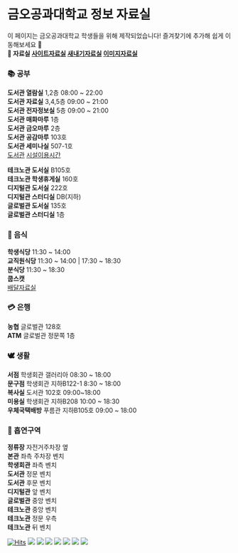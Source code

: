 # 금오공과대학교 정보 자료실
이 페이지는 금오공과대학교 학생들을 위해 제작되었습니다! 즐겨찾기에 추가해 쉽게 이동해보세요 🌟  
**📂 자료실&nbsp;[사이트자료실](https://github.com/Htmla69/Kumoh_In7/blob/main/Site.md)&nbsp;[새내기자료실](https://github.com/Htmla69/Kumoh_In7/blob/main/Beginner.md)&nbsp;[이미지자료실](https://github.com/Htmla69/Kumoh_In7/blob/main/Image.md)**

### 📚 공부
**도서관 열람실** 1,2층  08:00 ~ 22:00  
**도서관 자료실** 3,4,5층  09:00 ~ 21:00  
**도서관 전자정보실** 5층  09:00 ~ 21:00  
**도서관 매화마루** 1층  
**도서관 금오마루** 2층  
**도서관 공감마루** 103호  
**도서관 세미나실** 507-1호  
[도서관](https://library.kumoh.ac.kr/#/) [시설이용시간](https://library.kumoh.ac.kr/#/guide/facility/hours)

**테크노관 도서실** B105호  
**테크노관 학생휴게실** 160호  
**디지털관 도서실** 222호  
**디지털관 스터디실** DB(지하)  
**글로벌관 도서실** 135호  
**글로벌관 스터디실** 1층  

### 🍱 음식
**학생식당** 11:30 ~ 14:00  
**교직원식당** 11:30 ~ 14:00 | 17:30 ~ 18:30  
**분식당** 11:30 ~ 18:30  
**쿱스캣**  
[배달자료실](https://github.com/SystemMonitor4/Kumoh_In7/blob/main/Food.md#금오공대-배달자료실)

### 💳 은행
**농협** 글로벌관 128호  
**ATM** 글로벌관 정문쪽 1층

### 🕊️ 생활
**서점** 학생회관 갤러리아 08:30 ~ 18:00  
**문구점** 학생회관 지하B122-1 8:30 ~ 18:00  
**복사실** 도서관 102호 09:00~18:00  
**미용실** 학생회관 지하B208 10:00 ~ 18:30  
**우체국택배방** 푸름관 지하B105호 09:00 ~ 18:00  

### 🚬 흡연구역
**정류장** 자전거주차장 옆  
**본관** 좌측 주차장 벤치  
**학생회관** 좌측 벤치  
**도서관** 정문 벤치  
**도서관** 후문 벤치  
**디지털관** 앞 벤치  
**글로벌관** 중앙 벤치  
**테크노관** 중앙 벤치  
**테크노관** 정문 우측  
**테크노관** 뒤 벤치  

[![Hits](https://hits.seeyoufarm.com/api/count/incr/badge.svg?url=https%3A%2F%2Fgithub.com%2FHtmla69%2FKumoh_In7%2Fblob%2Fmain%2FInformation.md&count_bg=%23FF2B2B&title_bg=%23000000&icon=react.svg&icon_color=%23E7E7E7&title=%EC%82%AC%EC%9A%A9%EC%9E%90%EC%88%98&edge_flat=true)](https://hits.seeyoufarm.com)
<img src="https://img.shields.io/badge/Vivaldi-EF3939?style=flat-square&logo=Vivaldi&logoColor=white"/>
<img src="https://img.shields.io/badge/Opera-FF1B2D?style=flat-square&logo=Opera&logoColor=white"/>
<img src="https://img.shields.io/badge/Firefox-FF7139?style=flat-square&logo=FirefoxBrowser&logoColor=white"/>
<img src="https://img.shields.io/badge/Edge-0078D7?style=flat-square&logo=MicrosoftEdge&logoColor=white"/>
<img src="https://img.shields.io/badge/Chrome-4285F4?style=flat-square&logo=GoogleChrome&logoColor=white"/>
<img src="https://img.shields.io/badge/Tor-7D4698?style=flat-square&logo=Torbrowser&logoColor=white"/>
<img src="https://img.shields.io/badge/Safari-000000?style=flat-square&logo=Safari&logoColor=white"/>
